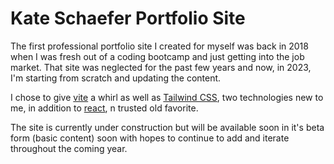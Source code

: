 # Kate Schaefer Portfolio Site

The first professional portfolio site I created for myself was back in 2018 when I was fresh out of a coding bootcamp and just getting into the job market. That site was neglected for the past few years and now, in 2023, I'm starting from scratch and updating the content.

I chose to give [vite](https://vitejs.dev/) a whirl as well as [Tailwind CSS](https://tailwindcss.com/), two technologies new to me, in addition to [react](https://reactjs.org/), n trusted old favorite.

The site is currently under construction but will be available soon in it's beta form (basic content) soon with hopes to continue to add and iterate throughout the coming year.
